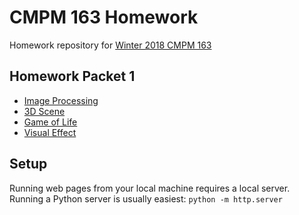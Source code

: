 # CMPM 163 Homework
Homework repository for [Winter 2018 CMPM 163](https://creativecoding.soe.ucsc.edu/courses/cmpm163/)

## Homework Packet 1
* [Image Processing](https://cyreb7.github.io/cmpm-163-homework/hw1/imageProcessing.html)
* [3D Scene](https://cyreb7.github.io/cmpm-163-homework/hw1/3dscene.html)
* [Game of Life](https://cyreb7.github.io/cmpm-163-homework/hw1/gameOfLife.html)
* [Visual Effect](https://cyreb7.github.io/cmpm-163-homework/hw1/Homework1D.pdf)

## Setup
Running web pages from your local machine requires a local server. Running a Python server is usually easiest:
```python -m http.server```
